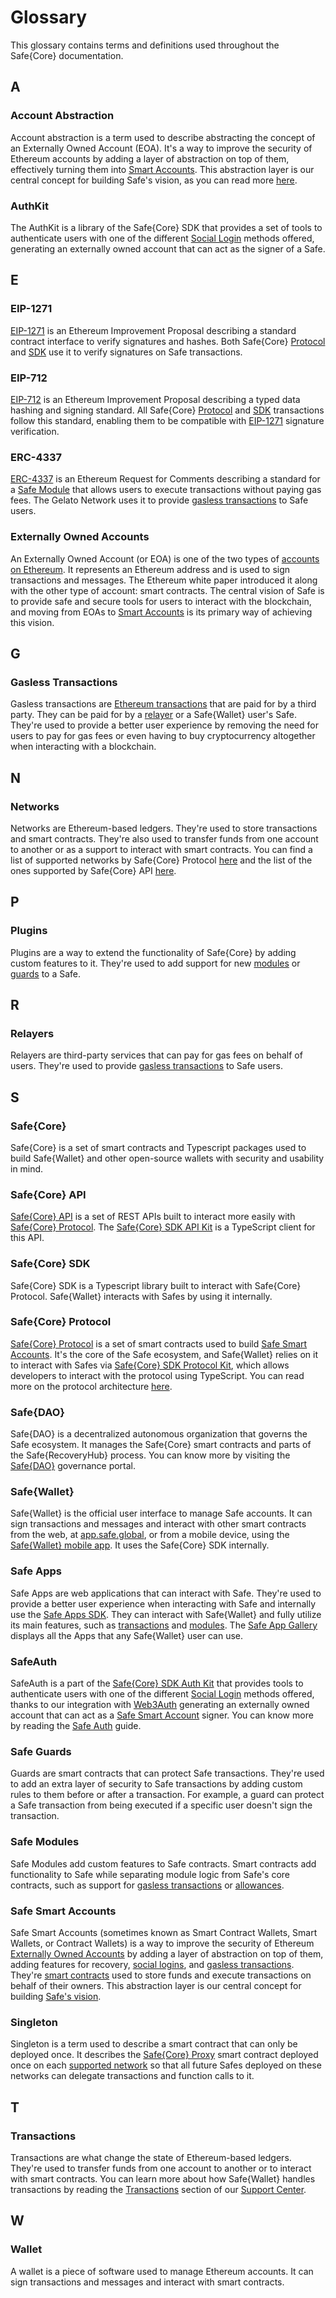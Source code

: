 # Glossary

This glossary contains terms and definitions used throughout the Safe{Core} documentation.

## A

### Account Abstraction

Account abstraction is a term used to describe abstracting the concept of an Externally Owned Account (EOA). It's a way to improve the security of Ethereum accounts by adding a layer of abstraction on top of them, effectively turning them into [Smart Accounts](#smart-accounts). This abstraction layer is our central concept for building Safe's vision, as you can read more [here](https://docs.safe.global/safe-smart-account/safe-smart-account).

### AuthKit

The AuthKit is a library of the Safe{Core} SDK that provides a set of tools to authenticate users with one of the different [Social Login](#social-login) methods offered, generating an externally owned account that can act as the signer of a Safe.

## E

### EIP-1271

[EIP-1271](https://eips.ethereum.org/EIPS/eip-1271) is an Ethereum Improvement Proposal describing a standard contract interface to verify signatures and hashes. Both Safe{Core} [Protocol](#safecore-protocol) and [SDK](#safecore-sdk) use it to verify signatures on Safe transactions.

### EIP-712

[EIP-712](https://eips.ethereum.org/EIPS/eip-712) is an Ethereum Improvement Proposal describing a typed data hashing and signing standard. All Safe{Core} [Protocol](#safecore-protocol) and [SDK](#safecore-sdk) transactions follow this standard, enabling them to be compatible with [EIP-1271](#eip-1271) signature verification.

### ERC-4337

[ERC-4337](https://www.erc4337.io/) is an Ethereum Request for Comments describing a standard for a [Safe Module](#safe-modules) that allows users to execute transactions without paying gas fees. The Gelato Network uses it to provide [gasless transactions](#gasless-transactions) to Safe users.

### Externally Owned Accounts

An Externally Owned Account (or EOA) is one of the two types of [accounts on Ethereum](https://ethereum.org/en/whitepaper/#ethereum-accounts). It represents an Ethereum address and is used to sign transactions and messages. The Ethereum white paper introduced it along with the other type of account: smart contracts. The central vision of Safe is to provide safe and secure tools for users to interact with the blockchain, and moving from EOAs to [Smart Accounts](#smart-accounts) is its primary way of achieving this vision.

## G

### Gasless Transactions

Gasless transactions are [Ethereum transactions](#transactions) that are paid for by a third party. They can be paid for by a [relayer](#relayers) or a Safe{Wallet} user's Safe. They're used to provide a better user experience by removing the need for users to pay for gas fees or even having to buy cryptocurrency altogether when interacting with a blockchain.

## N

### Networks

Networks are Ethereum-based ledgers. They're used to store transactions and smart contracts. They're also used to transfer funds from one account to another or as a support to interact with smart contracts. You can find a list of supported networks by Safe{Core} Protocol [here](../safe-smart-account/supported-networks.md) and the list of the ones supported by Safe{Core} API [here](../safe-core-api/supported-networks.md).

## P

### Plugins

Plugins are a way to extend the functionality of Safe{Core} by adding custom features to it. They're used to add support for new [modules](#modules) or [guards](#guards) to a Safe.

## R

### Relayers

Relayers are third-party services that can pay for gas fees on behalf of users. They're used to provide [gasless transactions](#gasless-transactions) to Safe users.

## S

### Safe{Core}

Safe{Core} is a set of smart contracts and Typescript packages used to build Safe{Wallet} and other open-source wallets with security and usability in mind.

### Safe{Core} API

[Safe{Core} API](../safe-core-api/service-architecture.md) is a set of REST APIs built to interact more easily with [Safe{Core} Protocol](#safecore-protocol). The [Safe{Core} SDK API Kit](../safe-core-sdk/api-kit/README.md) is a TypeScript client for this API.

### Safe{Core} SDK

Safe{Core} SDK is a Typescript library built to interact with Safe{Core} Protocol. Safe{Wallet} interacts with Safes by using it internally.

### Safe{Core} Protocol

[Safe{Core} Protocol](https://docs.safe.global/safe-core-protocol/safe-core-protocol) is a set of smart contracts used to build [Safe Smart Accounts](#safe-smart-accounts). It's the core of the Safe ecosystem, and Safe{Wallet} relies on it to interact with Safes via [Safe{Core} SDK Protocol Kit](https://docs.safe.global/safe-core-aa-sdk/protocol-kit), which allows developers to interact with the protocol using TypeScript. You can read more on the protocol architecture [here](https://safe.mirror.xyz/t76RZPgEKdRmWNIbEzi75onWPeZrBrwbLRejuj-iPpQ).

### Safe{DAO}

Safe{DAO} is a decentralized autonomous organization that governs the Safe ecosystem. It manages the Safe{Core} smart contracts and parts of the Safe{RecoveryHub} process. You can know more by visiting the [Safe{DAO}](https://governance.safe.global/) governance portal.

### Safe{Wallet}

Safe{Wallet} is the official user interface to manage Safe accounts. It can sign transactions and messages and interact with other smart contracts from the web, at [app.safe.global](https://app.safe.global), or from a mobile device, using the [Safe{Wallet} mobile app](https://safe.global/wallet). It uses the Safe{Core} SDK internally.

<!-- ### Safe{RecoveryHub}

Safe{RecoveryHub} is a process used to describe recovering access to a Safe. It's a way to improve the security of Safes by enabling Safe owners to split control of their Safe with a decentralized committee selected by Safe{DAO}. You can know more by reading the [Safe Recovery](https://help.safe.global/en/articles/110656-account-recovery-with-safe-recoveryhub) guide. -->

### Safe Apps

Safe Apps are web applications that can interact with Safe. They're used to provide a better user experience when interacting with Safe and internally use the [Safe Apps SDK](../safe-apps/README.md). They can interact with Safe{Wallet} and fully utilize its main features, such as [transactions](#transactions) and [modules](#modules). The [Safe App Gallery](https://app.safe.global/apps) displays all the Apps that any Safe{Wallet} user can use.

### SafeAuth

SafeAuth is a part of the [Safe{Core} SDK Auth Kit](https://docs.safe.global/safe-core-aa-sdk/auth-kit) that provides tools to authenticate users with one of the different [Social Login](#social-login) methods offered, thanks to our integration with [Web3Auth](https://web3auth.io/) generating an externally owned account that can act as a [Safe Smart Account](#safe-smart-accounts) signer. You can know more by reading the [Safe Auth](https://docs.safe.global/safe-core-aa-sdk/auth-kit/guides/safe-auth) guide.

### Safe Guards

Guards are smart contracts that can protect Safe transactions. They're used to add an extra layer of security to Safe transactions by adding custom rules to them before or after a transaction. For example, a guard can protect a Safe transaction from being executed if a specific user doesn't sign the transaction.

### Safe Modules

Safe Modules add custom features to Safe contracts. Smart contracts add functionality to Safe while separating module logic from Safe's core contracts, such as support for [gasless transactions](#gasless-transactions) or [allowances](https://github.com/safe-global/safe-modules/tree/master/allowances).

### Safe Smart Accounts

Safe Smart Accounts (sometimes known as Smart Contract Wallets, Smart Wallets, or Contract Wallets) is a way to improve the security of Ethereum [Externally Owned Accounts](#externally-owned-account) by adding a layer of abstraction on top of them, adding features for recovery, [social logins](#social-login), and [gasless transactions](#gasless-transactions). They're [smart contracts](https://ethereum.org/en/whitepaper/#scripting) used to store funds and execute transactions on behalf of their owners. This abstraction layer is our central concept for building [Safe's vision](https://docs.safe.global/safe-smart-account/safe-smart-account).

### Singleton

Singleton is a term used to describe a smart contract that can only be deployed once. It describes the [Safe{Core} Proxy](https://github.com/safe-global/safe-contracts/blob/main/contracts/proxies/SafeProxy.sol) smart contract deployed once on each [supported network](../safe-smart-account/supported-networks.md) so that all future Safes deployed on these networks can delegate transactions and function calls to it.

## T

### Transactions

Transactions are what change the state of Ethereum-based ledgers. They're used to transfer funds from one account to another or to interact with smart contracts. You can learn more about how Safe{Wallet} handles transactions by reading the [Transactions](https://help.safe.global/en/collections/9814-transactions) section of our [Support Center](https://help.safe.global).

## W

### Wallet

A wallet is a piece of software used to manage Ethereum accounts. It can sign transactions and messages and interact with smart contracts.

<!-- ### WalletConnect

WalletConnect is a protocol for connecting decentralized applications to mobile wallets with QR code scanning or deep linking. It can link Safe{Wallet} to other decentralized applications. You can follow [this guide](https://help.safe.global/en/articles/108235-how-to-connect-a-safe-to-a-dapp-using-walletconnect) to know more. -->
